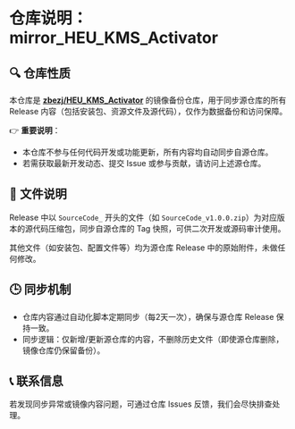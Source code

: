 # 仓库说明：mirror_HEU_KMS_Activator

## 🔍 仓库性质
本仓库是 **[zbezj/HEU_KMS_Activator](https://github.com/zbezj/HEU_KMS_Activator)** 的镜像备份仓库，用于同步源仓库的所有 Release 内容（包括安装包、资源文件及源代码），仅作为数据备份和访问保障。

👉 **重要说明**：  
- 本仓库不参与任何代码开发或功能更新，所有内容均自动同步自源仓库。  
- 若需获取最新开发动态、提交 Issue 或参与贡献，请访问上述源仓库。  


## 📂 文件说明
Release 中以 `SourceCode_` 开头的文件（如 `SourceCode_v1.0.0.zip`）为对应版本的源代码压缩包，同步自源仓库的 Tag 快照，可供二次开发或源码审计使用。

其他文件（如安装包、配置文件等）均为源仓库 Release 中的原始附件，未做任何修改。


## 🕒 同步机制
- 仓库内容通过自动化脚本定期同步（每2天一次），确保与源仓库 Release 保持一致。  
- 同步逻辑：仅新增/更新源仓库的内容，不删除历史文件（即使源仓库删除，镜像仓库仍保留备份）。  


## 📞 联系信息
若发现同步异常或镜像内容问题，可通过仓库 Issues 反馈，我们会尽快排查处理。
